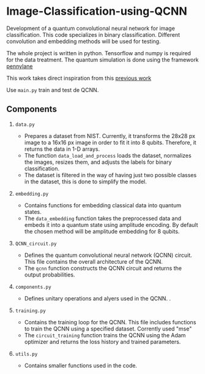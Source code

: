 # Image-Classification-using-QCNN
Development of a quantum convolutional neural network for image classification. This code specializes in binary classification. Different convolution and embedding methods will be used for testing.  

The whole project is written in python. Tensorflow and numpy is required for the data treatment. The quantum simulation is done using the framework [pennylane](https://pennylane.ai/)

This work takes direct inspiration from this [previous work](https://arxiv.org/abs/2108.00661)

Use `main.py` train and test de QCNN.

## Components
1. `data.py` 
   - Prepares a dataset from NIST. Currently, it transforms the 28x28 px image to a 16x16 px image in order to fit it into 8 qubits. Therefore, it returns the data in 1-D arrays.
   - The function `data_load_and_process` loads the dataset, normalizes the images, resizes them, and adjusts the labels for binary classification.
   - The dataset is filtered in the way of having just two possible classes in the dataset, this is done to simplify the model.

2. `embedding.py`
   - Contains functions for embedding classical data into quantum states.
   - The `data_embedding` function takes the preprocessed data and embeds it into a quantum state using amplitude encoding. By default the chosen method will be amplitude embedding for 8 qubits.

3. `QCNN_circuit.py`
   - Defines the quantum convolutional neural network (QCNN) circuit. This file contains the overall architecture of the QCNN.
   - The `qcnn` function constructs the QCNN circuit and returns the output probabilities.

5. `components.py`
   - Defines  unitary operations and alyers used in the QCNN. .

6. `training.py`
   - Contains the training loop for the QCNN. This file includes functions to train the QCNN using a specified dataset. Corrently used "mse"
   - The `circuit_training` function trains the QCNN using the Adam optimizer and returns the loss history and trained parameters.

7. `utils.py`
   - Contains smaller functions used in the code.
